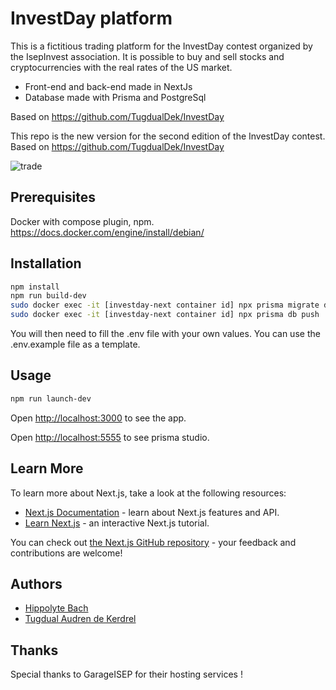 # InvestDay platform

This is a fictitious trading platform for the InvestDay contest organized by the IsepInvest association.
It is possible to buy and sell stocks and cryptocurrencies with the real rates of the US market.
- Front-end and back-end made in NextJs
- Database made with Prisma and PostgreSql
  
Based on https://github.com/TugdualDek/InvestDay

This repo is the new version for the second edition of the InvestDay contest.
Based on https://github.com/TugdualDek/InvestDay

![trade](https://github.com/TugdualDek/InvestDay/assets/35851118/f0ecf210-5154-4534-8441-72fc93bd1fa2)

## Prerequisites

Docker with compose plugin, npm.
https://docs.docker.com/engine/install/debian/

## Installation

```bash
npm install
npm run build-dev
sudo docker exec -it [investday-next container id] npx prisma migrate dev
sudo docker exec -it [investday-next container id] npx prisma db push
```
You will then need to fill the .env file with your own values. You can use the .env.example file as a template.

 ## Usage
 ```bash
 npm run launch-dev
```
Open [http://localhost:3000](http://localhost:3000) to see the app.

Open [http://localhost:5555](http://localhost:555) to see prisma studio.

## Learn More

To learn more about Next.js, take a look at the following resources:

- [Next.js Documentation](https://nextjs.org/docs) - learn about Next.js features and API.
- [Learn Next.js](https://nextjs.org/learn) - an interactive Next.js tutorial.

You can check out [the Next.js GitHub repository](https://github.com/vercel/next.js/) - your feedback and contributions are welcome!

## Authors

- [Hippolyte Bach](https://github.com/HipppB)
- [Tugdual Audren de Kerdrel](https://www.github.com/TugdualDek)

## Thanks

Special thanks to GarageISEP for their hosting services !
